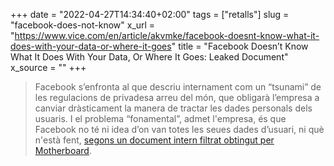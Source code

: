 +++
date = "2022-04-27T14:34:40+02:00"
tags = ["retalls"]
slug = "facebook-does-not-know"
x_url = "https://www.vice.com/en/article/akvmke/facebook-doesnt-know-what-it-does-with-your-data-or-where-it-goes"
title = "Facebook Doesn’t Know What It Does With Your Data, Or Where It Goes: Leaked Document"
x_source = ""
+++


> Facebook s’enfronta al que descriu internament com un “tsunami” de les regulacions de privadesa arreu del món, que obligarà l’empresa a canviar dràsticament la manera de tractar les dades personals dels usuaris. I el problema “fonamental”, admet l'empresa, és que Facebook no té ni idea d’on van totes les seues dades d’usuari, ni què n'està fent, [segons un document intern filtrat obtingut per Motherboard](https://www.documentcloud.org/documents/21716382-facebook-data-lineage-internal-document).
